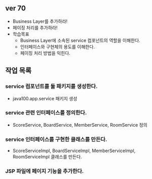 ## ver 70
- Business Layer를 추가하라!
- 페이징 처리를 추가하라!
- 학습목표
  - Business Layer에 소속된 service 컴포넌트의 역할을 이해한다.
  - 인터페이스와 구현체의 용도를 이해한다.
  - 페이징 처리 방법을 익힌다.
  
## 작업 목록 

### service 컴포넌트를 둘 패키지를 생성한다.
- java100.app.service 패키지 생성 

### service 관련 인터페이스를 정의한다.
- ScoreService, BoardService, MemberService, RoomService 정의

### service 인터페이스를 구현한 클래스를 만든다.
- ScoreServiceImpl, BoardServiceImpl, MemberServiceImpl, RoomServiceImpl 클래스를 만든다.

### JSP 파일에 페이지 기능을 추가한다.








